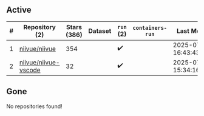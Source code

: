 ## Active
| # | Repository (2) | Stars (386) | Dataset | `run` (2) | `containers-run` | Last Modified |
| --- | --- | --- | --- | --- | --- | --- |
| 1 | [niivue/niivue](https://github.com/niivue/niivue) | 354 |  | :heavy_check_mark: |  | 2025-07-16 16:43:43+00:00 |
| 2 | [niivue/niivue-vscode](https://github.com/niivue/niivue-vscode) | 32 |  | :heavy_check_mark: |  | 2025-07-09 15:34:16+00:00 |

## Gone
No repositories found!
